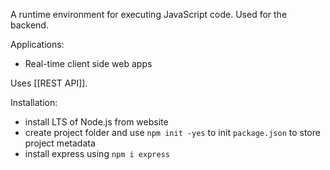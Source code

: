 A runtime environment for executing JavaScript code. Used for the backend.

Applications:
- Real-time client side web apps

Uses [[REST API]].

Installation:
- install LTS of Node.js from website
- create project folder and use `npm init -yes` to init `package.json` to store project metadata
- install express using `npm i express`
